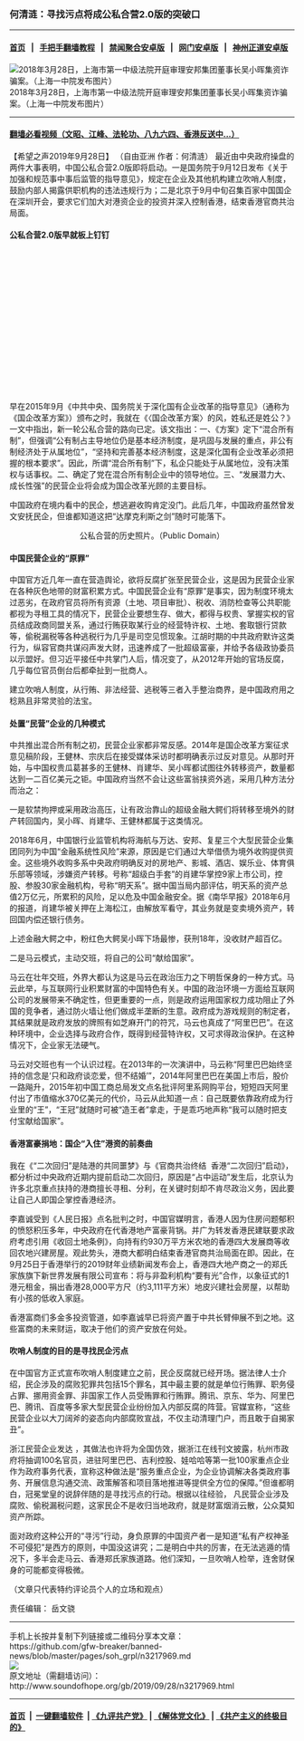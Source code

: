 ### 何清涟：寻找污点将成公私合营2.0版的突破口
------------------------

#### [首页](https://github.com/gfw-breaker/banned-news/blob/master/README.md) &nbsp;&nbsp;|&nbsp;&nbsp; [手把手翻墙教程](https://github.com/gfw-breaker/guides/wiki) &nbsp;&nbsp;|&nbsp;&nbsp; [禁闻聚合安卓版](https://github.com/gfw-breaker/bn-android) &nbsp;&nbsp;|&nbsp;&nbsp; [网门安卓版](https://github.com/oGate2/oGate) &nbsp;&nbsp;|&nbsp;&nbsp; [神州正道安卓版](https://github.com/SzzdOgate/update) 



<div class="zhidingtu">
 <div class="ar-wrap-3x2">
  <img alt="2018年3月28日，上海市第一中级法院开庭审理安邦集团董事长吴小晖集资诈骗案。（上海一中院发布图片）" class="ar-wrap-inside-fill" src="http://img.soundofhope.org/2019/09/143f0bt-0-600x400.jpg"/>
 </div>
 <div class="caption">
  2018年3月28日，上海市第一中级法院开庭审理安邦集团董事长吴小晖集资诈骗案。（上海一中院发布图片）
 </div>
</div>
<hr/>


#### [翻墙必看视频（文昭、江峰、法轮功、八九六四、香港反送中...）](https://github.com/gfw-breaker/banned-news/blob/master/pages/links.md)

<div class="content">
 <p>
  <span class="content-info-date">
   【希望之声2019年9月28日】
  </span>
  <span class="content-info-type">
   （自由亚洲 作者：何清涟）
  </span>
  最近由中央政府操盘的两件大事表明，中国公私合营2.0版即将启动。一是国务院于9月12日发布《关于加强和规范事中事后监管的指导意见》，规定在企业及其他机构建立吹哨人制度，鼓励内部人揭露供职机构的违法违规行为；二是北京于9月中旬召集百家中国国企在深圳开会，要求它们加大对港资企业的投资并深入控制香港，结束香港官商共治局面。
 </p>
 <h4>
  <b>
   公私合营2.0版早就板上钉钉
  </b>
 </h4>
 <div class="widget ad-300x250 ad-ecf">
  <!-- ZW30 Post Embed 300x250 1 -->
  <ins class="adsbygoogle" data-ad-client="ca-pub-1519518652909441" data-ad-slot="9768754376" style="display:inline-block;width:300px;height:250px">
  </ins>
 </div>
 <p>
  早在2015年9月《中共中央、国务院关于深化国有企业改革的指导意见》（通称为《国企改革方案》）颁布之时，我就在《〈国企改革方案〉的风，姓私还是姓公？》一文中指出，新一轮公私合营的路向已定。该文指出：一、《方案》定下“混合所有制”，但强调“公有制占主导地位仍是基本经济制度，是巩固与发展的重点，非公有制经济处于从属地位”，“坚持和完善基本经济制度，这是深化国有企业改革必须把握的根本要求”。因此，所谓“混合所有制”下，私企只能处于从属地位，没有决策权与话事权。二、确定了党在混合所有制企业中的领导地位。三、“发展潜力大、成长性强”的民营企业将会成为国企改革光顾的主要目标。
 </p>
 <p>
  中国政府在境内看中的民企，想逃避收购肯定没门。此后几年，中国政府虽然曾发文安抚民企，但谁都知道这把“达摩克利斯之剑”随时可能落下。
 </p>
 <p style="text-align: center;">
  <img alt="" class="alignnone size-medium wp-image-3218005" src="http://img.soundofhope.org/2019/09/0704-hvvuiyn2529387-600x338.jpg" srcset="http://img.soundofhope.org/2019/09/0704-hvvuiyn2529387-600x338.jpg 600w, http://img.soundofhope.org/2019/09/0704-hvvuiyn2529387-180x101.jpg 180w, http://img.soundofhope.org/2019/09/0704-hvvuiyn2529387-366x206.jpg 366w, http://img.soundofhope.org/2019/09/0704-hvvuiyn2529387.jpg 640w">
   <br/>
   公私合营的历史照片。（Public Domain）
  </img>
 </p>
 <h4>
  <b>
   中国民营企业的“原罪”
  </b>
 </h4>
 <p>
  中国官方近几年一直在营造舆论，欲将反腐扩张至民营企业，这是因为民营企业家在各种灰色地带的财富积累方式。中国民营企业有“原罪”是事实，因为制度环境太过恶劣，在政府官员将所有资源（土地、项目审批）、税收、消防检查等公共职能都视为寻租工具的情况下，民营企业要想生存、做大，都得与权贵、掌握实权的官员结成政商同盟关系，通过行贿获取某行业的经营特许权、土地、套取银行贷款等，偷税漏税等各种逃税行为几乎是司空见惯现象。江胡时期的中共政府默许这类行为，纵容官商共谋闷声发大财，迅速养成了一批超级富豪，并给予各级政协委员以示盟好。但习近平接任中共掌门人后，情况变了，从2012年开始的官场反腐，几乎每位官员倒台后都牵扯到一批商人。
 </p>
 <p>
  建立吹哨人制度，从行贿、非法经营、逃税等三者入手整治商界，是中国政府用之稔熟且非常灵验的法宝。
 </p>
 <h4>
  <b>
   处置“民营”企业的几种模式
  </b>
 </h4>
 <p>
  中共推出混合所有制之初，民营企业家都非常反感。2014年是国企改革方案征求意见稿阶段，王健林、宗庆后在接受媒体采访时都明确表示过反对意见。从那时开始，与中国权贵瓜葛甚多的王健林、肖建华、吴小晖都试图往外转移资产，数量都达到一二百亿美元之钜。中国政府当然不会让这些富翁挟资外逃，采用几种方法分而治之：
 </p>
 <p>
  一是软禁拘押或采用政治高压，让有政治靠山的超级金融大鳄们将转移至境外的财产转回国内，吴小晖、肖建华、王健林都属于这类情况。
 </p>
 <p>
  2018年6月，中国银行业监管机构将海航与万达、安邦、复星三个大型民营企业集团同列为中国“金融系统性风险”来源，原因是它们通过大举借债为境外收购提供资金。这些境外收购多系中央政府明确反对的房地产、影城、酒店、娱乐业、体育俱乐部等领域，涉嫌资产转移。号称“超级白手套”的肖建华掌控9家上市公司，控股、参股30家金融机构，号称“明天系”。据中国当局内部评估，明天系的资产总值2万亿元，所累积的风险，足以危及中国金融安全。据《南华早报》2018年6月的报道，肖建华被关押在上海松江，由解放军看守，其业务就是变卖境外资产，转回国内偿还银行债务。
 </p>
 <p>
  上述金融大鳄之中，粉红色大鳄吴小晖下场最惨，获刑18年，没收财产超百亿。
 </p>
 <div>
 </div>
 <p>
  二是马云模式，主动交班，将自己的公司“献给国家”。
 </p>
 <p>
  马云在壮年交班，外界大都认为这是马云在政治压力之下明哲保身的一种方式。马云此举，与互联网行业积累财富的中国特色有关。中国的政治环境一方面给互联网公司的发展带来不确定性，但更重要的一点，则是政府运用国家权力成功阻止了外国的竞争者，通过防火墙让他们做成半垄断的生意。政府成为游戏规则的制定者，其结果就是政府发放的牌照有如芝麻开门的符咒，马云也真成了“阿里巴巴”。在这种环境中，企业选择与政府合作，既得到经营特许权，又可求得政治保护。在这种情况下，企业家无法硬气。
 </p>
 <p>
  马云对交班也有一个认识过程。在2013年的一次演讲中，马云称“阿里巴巴始终坚持的信念是‘只和政府谈恋爱，但不结婚’”，2014年阿里巴巴在美国上市后，股价一路飚升，2015年初中国工商总局发文点名批评阿里系网购平台，短短四天阿里付出了市值缩水370亿美元的代价，马云从此知道一点：自己既要依靠政府成为行业里的“王”，“王冠”就随时可被“造王者”拿走，于是乖巧地声称“我可以随时把支付宝献给国家”。
 </p>
 <h4>
  <b>
   香港富豪捐地：国企“入住”港资的前奏曲
  </b>
 </h4>
 <p>
  我在《“二次回归”是陆港的共同噩梦》与《官商共治终结  香港“二次回归”启动》，都分析过中央政府近期内提前启动二次回归，原因是“占中运动”发生后，北京认为许多北京重点扶持的港商擅长寻租、分利，在关键时刻却不肯尽政治义务，因此要让自己人即国企掌控香港经济。
 </p>
 <p>
  李嘉诚受到《人民日报》点名批判之时，中国官媒明言，香港人因为住房问题郁积的愤怒积压多年，中央政府在代香港地产富豪背锅。并广为转发香港民建联要求政府考虑引用《收回土地条例》，向持有约930万平方米农地的香港四大发展商等收回农地兴建房屋。观此势头，港商大都明白结束香港官商共治局面在即。因此，在9月25日于香港举行的2019财年业绩新闻发布会上，香港四大地产商之一的郑氏家族旗下新世界发展有限公司宣布：将与非盈利机构“要有光”合作，以象征式的1港元租金，捐出香港28,000平方尺（约3,111平方米）地皮兴建社会房屋，以帮助有小孩的低收入家庭。
 </p>
 <p>
  香港富商们多金多投资管道，如李嘉诚早已将资产置于中共长臂伸展不到之地。这些富商的未来财运，取决于他们的资产安放在何处。
  <br/>
  <b>
  </b>
 </p>
 <h4>
  <b>
   吹哨人制度的目的是寻找民企污点
  </b>
 </h4>
 <p>
  在中国官方正式宣布吹哨人制度建立之前，民企反腐就已经开场。据法律人士介绍，民企涉及的腐败犯罪共包括15个罪名，其中最主要的就是单位行贿罪、职务侵占罪、挪用资金罪、非国家工作人员受贿罪和行贿罪。腾讯、京东、华为、阿里巴巴、腾讯、百度等多家大型民营企业纷纷加入内部反腐的阵营。官媒宣称，“这些民营企业以大刀阔斧的姿态向内部腐败宣战，不仅主动清理门户，而且敢于自揭家丑”。
 </p>
 <p>
  浙江民营企业发达 ，其做法也许将为全国仿效，据浙江在线刊文披露，杭州市政府将抽调100名官员，进驻阿里巴巴、吉利控股、娃哈哈等第一批100家重点企业作为政府事务代表，宣称这种做法是“服务重点企业，为企业协调解决各类政府事务、开展信息沟通交流、政策解答和项目落地推进等提供全方位的保障。”但谁都明白，冠冕堂皇的说辞伴随的是寻找污点的行动。根据以往经验， 凡民营企业涉及腐败、偷税漏税问题，这家民企不是收归当地政府，就是财富烟消云散，公众莫知资产所踪。
 </p>
 <p>
  面对政府这种公开的“寻污”行动，身负原罪的中国资产者一是知道“私有产权神圣不可侵犯”是西方的原则，中国没这讲究；二是明白中共的厉害，在无法逃遁的情况下，多半会走马云、香港郑氏家族道路。他们深知，一旦吹哨人检举，连舍财保身的可能都变得极微。
 </p>
 <p>
  （文章只代表特约评论员个人的立场和观点）
 </p>
 <div class="content-info-btm">
  <p class="content-info-zerenbianji">
   <span class="content-info-title">
    责任编辑：
   </span>
   <span class="content-info-content">
    岳文骁
   </span>
  </p>
 </div>
</div>

<hr/>
手机上长按并复制下列链接或二维码分享本文章：<br/>
https://github.com/gfw-breaker/banned-news/blob/master/pages/soh_grpl/n3217969.md <br/>
<a href='https://github.com/gfw-breaker/banned-news/blob/master/pages/soh_grpl/n3217969.md'><img src='https://github.com/gfw-breaker/banned-news/blob/master/pages/soh_grpl/n3217969.md.png'/></a> <br/>
原文地址（需翻墙访问）：http://www.soundofhope.org/gb/2019/09/28/n3217969.html


------------------------
#### [首页](https://github.com/gfw-breaker/banned-news/blob/master/README.md) &nbsp;|&nbsp; [一键翻墙软件](https://github.com/gfw-breaker/nogfw/blob/master/README.md) &nbsp;| [《九评共产党》](https://github.com/gfw-breaker/9ping.md/blob/master/README.md#九评之一评共产党是什么) | [《解体党文化》](https://github.com/gfw-breaker/jtdwh.md/blob/master/README.md) | [《共产主义的终极目的》](https://github.com/gfw-breaker/gczydzjmd.md/blob/master/README.md)


<img src='http://gfw-breaker.win/banned-news/pages/soh_grpl/n3217969.md' width='0px' height='0px'/>